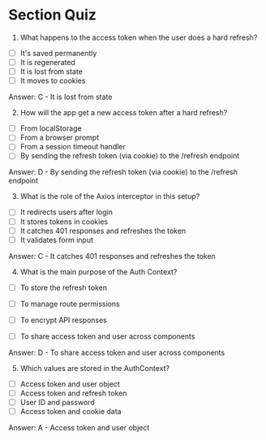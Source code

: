 # Section Quiz

1. What happens to the access token when the user does a hard refresh?

- [ ] It's saved permanently
- [ ] It is regenerated
- [ ] It is lost from state
- [ ] It moves to cookies

Answer: C - It is lost from state

2. How will the app get a new access token after a hard refresh?

- [ ] From localStorage
- [ ] From a browser prompt
- [ ] From a session timeout handler
- [ ] By sending the refresh token (via cookie) to the /refresh endpoint

Answer: D - By sending the refresh token (via cookie) to the /refresh endpoint

3.  What is the role of the Axios interceptor in this setup?

- [ ] It redirects users after login
- [ ] It stores tokens in cookies
- [ ] It catches 401 responses and refreshes the token
- [ ] It validates form input

Answer: C - It catches 401 responses and refreshes the token

4. What is the main purpose of the Auth Context?

- [ ] To store the refresh token
- [ ] To manage route permissions
- [ ] To encrypt API responses
- [ ] To share access token and user across components


Answer: D - To share access token and user across components

5. Which values are stored in the AuthContext?

- [ ] Access token and user object
- [ ] Access token and refresh token
- [ ] User ID and password
- [ ] Access token and cookie data

Answer: A - Access token and user object


